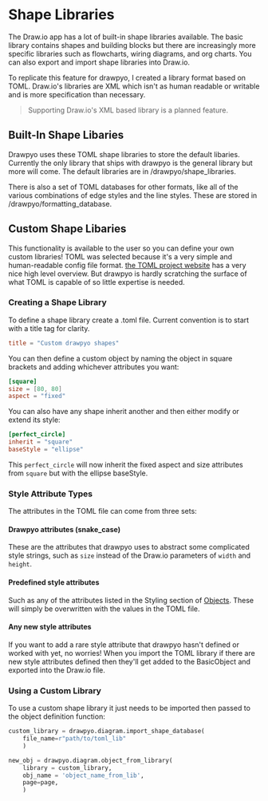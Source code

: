 # Shape Libraries

The Draw.io app has a lot of built-in shape libraries available. The basic library contains shapes and building blocks but there are increasingly more specific libraries such as flowcharts, wiring diagrams, and org charts. You can also export and import shape libraries into Draw.io.

To replicate this feature for drawpyo, I created a library format based on TOML. Draw.io's libraries are XML which isn't as human readable or writable and is more specification than necessary.

> Supporting Draw.io's XML based library is a planned feature.

## Built-In Shape Libaries

Drawpyo uses these TOML shape libraries to store the default libaries. Currently the only library that ships with drawpyo is the general library but more will come. The default libraries are in /drawpyo/shape_libraries.

There is also a set of TOML databases for other formats, like all of the various combinations of edge styles and the line styles. These are stored in /drawpyo/formatting_database.

## Custom Shape Libaries

This functionality is available to the user so you can define your own custom libraries! TOML was selected because it's a very simple and human-readable config file format. [the TOML project website](https://toml.io/) has a very nice high level overview. But drawpyo is hardly scratching the surface of what TOML is capable of so little expertise is needed.

### Creating a Shape Library

To define a shape library create a .toml file. Current convention is to start with a title tag for clarity.

```toml
title = "Custom drawpyo shapes"
```

You can then define a custom object by naming the object in square brackets and adding whichever attributes you want:

```toml
[square]
size = [80, 80]
aspect = "fixed"
```

You can also have any shape inherit another and then either modify or extend its style:

```toml
[perfect_circle]
inherit = "square"
baseStyle = "ellipse"
```

This `perfect_circle` will now inherit the fixed aspect and size attributes from `square` but with the ellipse baseStyle.

### Style Attribute Types

The attributes in the TOML file can come from three sets:

#### Drawpyo attributes (snake_case)

These are the attributes that drawpyo uses to abstract some complicated style strings, such as `size` instead of the Draw.io parameters of `width` and `height`.

#### Predefined style attributes

Such as any of the attributes listed in the Styling section of [Objects](/usage/objects.md). These will simply be overwritten with the values in the TOML file.

#### Any new style attributes

If you want to add a rare style attribute that drawpyo hasn't defined or worked with yet, no worries! When you import the TOML library if there are new style attributes defined then they'll get added to the BasicObject and exported into the Draw.io file.

### Using a Custom Library

To use a custom shape library it just needs to be imported then passed to the object definition function:

```python
custom_library = drawpyo.diagram.import_shape_database(
    file_name=r"path/to/toml_lib"
    )

new_obj = drawpyo.diagram.object_from_library(
    library = custom_library,
    obj_name = 'object_name_from_lib',
    page=page,
    )
```















